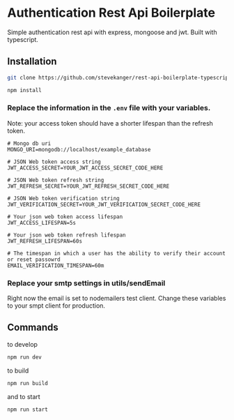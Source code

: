 # Authentication Rest Api Boilerplate

Simple authentication rest api with express, mongoose and jwt. Built with typescript.

## Installation

```bash
git clone https://github.com/stevekanger/rest-api-boilerplate-typescript.git
```

```bash
npm install
```

### Replace the information in the `.env` file with your variables.

Note: your access token should have a shorter lifespan than the refresh token.

```
# Mongo db uri
MONGO_URI=mongodb://localhost/example_database

# JSON Web token access string
JWT_ACCESS_SECRET=YOUR_JWT_ACCESS_SECRET_CODE_HERE

# JSON Web token refresh string
JWT_REFRESH_SECRET=YOUR_JWT_REFRESH_SECRET_CODE_HERE

# JSON Web token verification string
JWT_VERIFICATION_SECRET=YOUR_JWT_VERIFICATION_SECRET_CODE_HERE

# Your json web token access lifespan
JWT_ACCESS_LIFESPAN=5s

# Your json web token refresh lifespan
JWT_REFRESH_LIFESPAN=60s

# The timespan in which a user has the ability to verify their account or reset passowrd
EMAIL_VERIFICATION_TIMESPAN=60m
```

### Replace your smtp settings in utils/sendEmail

Right now the email is set to nodemailers test client. Change these variables to your smpt client for production.

## Commands

to develop

```bash
npm run dev
```

to build

```bash
npm run build
```

and to start

```bash
npm run start
```
